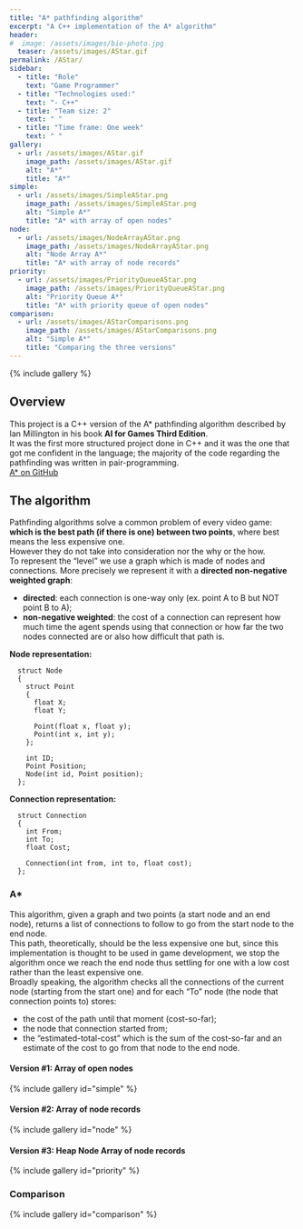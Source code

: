 ```yaml
---
title: "A* pathfinding algorithm"
excerpt: "A C++ implementation of the A* algorithm"
header:
#  image: /assets/images/bio-photo.jpg
  teaser: /assets/images/AStar.gif
permalink: /AStar/
sidebar:
  - title: "Role"
    text: "Game Programmer"
  - title: "Technologies used:"
    text: "- C++"
  - title: "Team size: 2"
    text: " "
  - title: "Time frame: One week"
    text: " "
gallery:
  - url: /assets/images/AStar.gif
    image_path: /assets/images/AStar.gif
    alt: "A*"
    title: "A*"
simple:
  - url: /assets/images/SimpleAStar.png
    image_path: /assets/images/SimpleAStar.png
    alt: "Simple A*"
    title: "A* with array of open nodes"
node:
  - url: /assets/images/NodeArrayAStar.png
    image_path: /assets/images/NodeArrayAStar.png
    alt: "Node Array A*"
    title: "A* with array of node records"
priority:
  - url: /assets/images/PriorityQueueAStar.png
    image_path: /assets/images/PriorityQueueAStar.png
    alt: "Priority Queue A*"
    title: "A* with priority queue of open nodes"
comparison:
  - url: /assets/images/AStarComparisons.png
    image_path: /assets/images/AStarComparisons.png
    alt: "Simple A*"
    title: "Comparing the three versions"
---
```

{% include gallery %}
## Overview

This project is a C++ version of the A* pathfinding algorithm described by Ian Millington in his book <strong>AI for Games Third Edition</strong>.<br>
It was the first more structured project done in C++ and it was the one that got me confident in the language; the majority of the code regarding the pathfinding was written in pair-programming.<br>
[A* on GitHub](https://github.com/IlDirettore95/Pathfinding)

## The algorithm

Pathfinding algorithms solve a common problem of every video game: <strong>which is the best path (if there is one) between two points</strong>, where best means the less expensive one.<br>
However they do not take into consideration nor the why or the how.<br>
To represent the “level” we use a graph which is made of nodes and connections.
More precisely we represent it with a <strong>directed non-negative weighted graph</strong>:
- <strong>directed</strong>: each connection is one-way only (ex. point A to B but NOT point B to A);
- <strong>non-negative weighted</strong>: the cost of a connection can represent how much time the agent spends using that connection or how far the two nodes connected are or also how difficult that path is.

<strong>Node representation:</strong>
```
  struct Node
  {
    struct Point
    {
      float X;
      float Y;

      Point(float x, float y);
      Point(int x, int y);
    };

    int ID;
    Point Position;
    Node(int id, Point position);
  };
```

<strong>Connection representation:</strong>
```
  struct Connection
  {
    int From;
    int To;
    float Cost;

    Connection(int from, int to, float cost);
  };
```

### A*
This algorithm, given a graph and two points (a start node and an end node), returns a list of connections to follow to go from the start node to the end node.<br> 
This path, theoretically, should be the less expensive one but, since this implementation is thought to be used in game development, we stop the algorithm once we reach the end node thus settling for one with a low cost rather than the least expensive one.<br>
Broadly speaking, the algorithm checks all the connections of the current node (starting from the start one) and for each “To” node (the node that connection points to) stores:
- the cost of the path until that moment (cost-so-far);
- the node that connection started from;
- the “estimated-total-cost” which is the sum of the cost-so-far and an estimate of the cost to go from that node to the end node.

#### Version #1: Array of open nodes
{% include gallery id="simple" %}


#### Version #2: Array of node records
{% include gallery id="node" %}


#### Version #3: Heap Node Array of node records
{% include gallery id="priority" %}



### Comparison
{% include gallery id="comparison" %}

